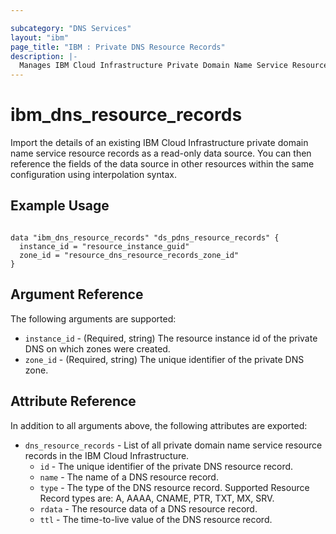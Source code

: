 ```yaml
---

subcategory: "DNS Services"
layout: "ibm"
page_title: "IBM : Private DNS Resource Records"
description: |-
  Manages IBM Cloud Infrastructure Private Domain Name Service Resource Records.
---
```


# ibm\_dns_resource_records

Import the details of an existing IBM Cloud Infrastructure private domain name service resource records as a read-only data source. You can then reference the fields of the data source in other resources within the same configuration using interpolation syntax.


## Example Usage

```hcl

data "ibm_dns_resource_records" "ds_pdns_resource_records" {
  instance_id = "resource_instance_guid"
  zone_id = "resource_dns_resource_records_zone_id"
}

```

## Argument Reference

The following arguments are supported:

* `instance_id` - (Required, string) The resource instance id of the private DNS on which zones were created.
* `zone_id` - (Required, string) The unique identifier of the private DNS zone.



## Attribute Reference

In addition to all arguments above, the following attributes are exported:

* `dns_resource_records` - List of all private domain name service resource records in the IBM Cloud Infrastructure.
  * `id` - The unique identifier of the private DNS resource record.
  * `name` - The name of a DNS resource record.
  * `type` - The type of the DNS resource record. Supported Resource Record types are: A, AAAA, CNAME, PTR, TXT, MX, SRV.
  * `rdata` - The resource data of a DNS resource record.
  * `ttl` - The time-to-live value of the DNS resource record.

